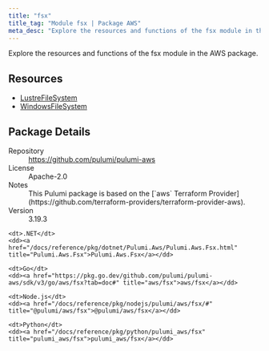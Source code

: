 ```yaml
---
title: "fsx"
title_tag: "Module fsx | Package AWS"
meta_desc: "Explore the resources and functions of the fsx module in the AWS package."
---
```


<!-- WARNING: this file was generated by Pulumi Docs Generator. -->
<!-- Do not edit by hand unless you're certain you know what you are doing! -->

Explore the resources and functions of the fsx module in the AWS package.

<h2 id="resources">Resources</h2>
<ul class="api">
    <li><a href="lustrefilesystem" title="LustreFileSystem"><span class="symbol resource"></span>LustreFileSystem</a></li>
    <li><a href="windowsfilesystem" title="WindowsFileSystem"><span class="symbol resource"></span>WindowsFileSystem</a></li>
</ul>

<h2 id="package-details">Package Details</h2>
<dl class="package-details">
	<dt>Repository</dt>
	<dd><a href="https://github.com/pulumi/pulumi-aws">https://github.com/pulumi/pulumi-aws</a></dd>
	<dt>License</dt>
	<dd>Apache-2.0</dd>
	<dt>Notes</dt>
	<dd>This Pulumi package is based on the [`aws` Terraform Provider](https://github.com/terraform-providers/terraform-provider-aws).</dd>
	<dt>Version</dt>
	<dd>3.19.3</dd>
</dl>



<dl class="tabular">

    <dt>.NET</dt>
    <dd><a href="/docs/reference/pkg/dotnet/Pulumi.Aws/Pulumi.Aws.Fsx.html" title="Pulumi.Aws.Fsx">Pulumi.Aws.Fsx</a></dd>

    <dt>Go</dt>
    <dd><a href="https://pkg.go.dev/github.com/pulumi/pulumi-aws/sdk/v3/go/aws/fsx?tab=doc#" title="aws/fsx">aws/fsx</a></dd>

    <dt>Node.js</dt>
    <dd><a href="/docs/reference/pkg/nodejs/pulumi/aws/fsx/#" title="@pulumi/aws/fsx">@pulumi/aws/fsx</a></dd>

    <dt>Python</dt>
    <dd><a href="/docs/reference/pkg/python/pulumi_aws/fsx" title="pulumi_aws/fsx">pulumi_aws/fsx</a></dd>

</dl>

